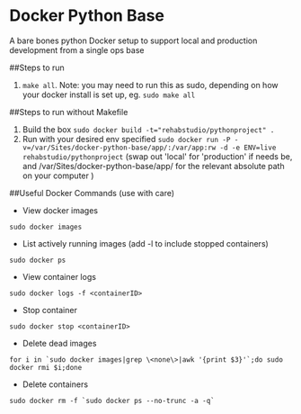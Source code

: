 Docker Python Base
==================

A bare bones python Docker setup to support local and production development from a single ops base

##Steps to run

1. `make all`. Note: you may need to run this as sudo, depending on how your docker install is set up, eg. `sudo make all`

##Steps to run without Makefile

1. Build the box `sudo docker build -t="rehabstudio/pythonproject" .`
2. Run with your desired env specified `sudo docker run -P -v=/var/Sites/docker-python-base/app/:/var/app:rw -d -e ENV=live rehabstudio/pythonproject` (swap out 'local' for 'production' if needs be, and /var/Sites/docker-python-base/app/ for the relevant absolute path on your computer )

##Useful Docker Commands (use with care)

- View docker images
```
sudo docker images
```
- List actively running images (add -l to include stopped containers)
```
sudo docker ps
```
- View container logs
```
sudo docker logs -f <containerID>
```
- Stop container
```
sudo docker stop <containerID>
```
- Delete dead images 
```
for i in `sudo docker images|grep \<none\>|awk '{print $3}'`;do sudo docker rmi $i;done
```
- Delete containers 
```
sudo docker rm -f `sudo docker ps --no-trunc -a -q`
```
